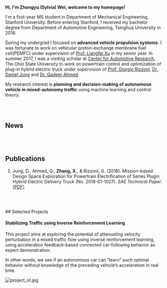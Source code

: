 **Hi, I'm Zhongyu (Sylvia) Wei, welcome to my homepage!**

I'm a first-year MS student in Department of Mechanical Engineering, Stanford University. Before entering Stanford, I received my bachelor degree from Department of Automotive Engineering, Tsinghua University in 2018.

During my undergrad I focused on **advanced vehicle propulsion systems**. I was fortunate to work on vehicular proton-exchange membrane fuel cell(PEMFC) under supervision of [Prof. Liangfei Xu](https://scholar.google.com/citations?hl=zh-CN&user=jGWQpRkAAAAJ&view_op=list_works&sortby=pubdate) in my senior year. In summer 2017, I was a visiting scholar at [Center for Automotive Research](https://car.osu.edu), The Ohio State University to work on powertrain control and optimization of plug-in hybrid electric truck under supervision of [Prof. Giorgio Rizzoni](https://scholar.google.com/citations?user=jtephu8AAAAJ&hl=en), [Dr. Daniel Jung](http://users.isy.liu.se/en/fs/daner/) and [Dr. Qadeer Ahmed](https://scholar.google.com/citations?user=ZQost2wAAAAJ&hl=en).

My research interest is **planning and decision-making of autonomous vehicle in mixed-autonomy traffic** using machine learning and control theory.

<br><br>

## News

<br><br>
## Publications

1. Jung, D., Ahmed, Q., **Zhang, X.**, & Rizzoni, G. (2018). Mission-based Design Space Exploration for Powertrain Electrification of Series Plugin Hybrid Electric Delivery Truck (No. 2018-01-1027). *SAE Technical Paper*. [[PDF]](Sylviawzy.github.io/assets/files/2018-01-1027.pdf)


<br><br>
<div id = "projects"></div>
## Selected Projects

#### Stabilizing Traffic using Inverse Reinforcement Learning

This project aims at exploring the potential of attenuating velocity perturbation in a mixed traffic flow using inverse reinforcement learning, using acceleration feedback-based connected car-following behavior as expert demonstration.

In other words, we see if an autonomous car can ”learn” such optimal behavior without knowledge of the preceding vehicle’s acceleration in real time.

![project_irl.jpg](Sylviawzy.github.io/assets/img/project_irl.jpg)
<br><br>


<!---
```markdown
Syntax highlighted code block

# Header 1
## Header 2
### Header 3

- Bulleted
- List

1. Numbered
2. List

**Bold** and _Italic_ and `Code` text

[Link](url) and ![Image](src)
```
-->
